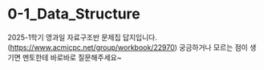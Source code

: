 # 0-1_Data_Structure
2025-1학기 영과일 자료구조반 문제집 답지입니다. (https://www.acmicpc.net/group/workbook/22970)
궁금하거나 모르는 점이 생기면 멘토한테 바로바로 질문해주세요~
